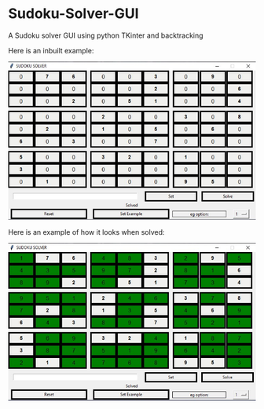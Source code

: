 # Sudoku-Solver-GUI
A Sudoku solver GUI using python TKinter and backtracking

Here is an inbuilt example:

![](images/example.jpg)

Here is an example of how it looks when solved:

![](images/solved_eg.jpg)
